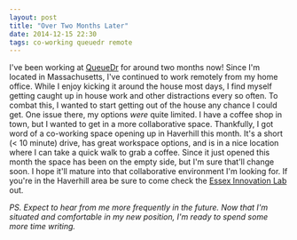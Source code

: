 ```yaml
---
layout: post
title: "Over Two Months Later"
date: 2014-12-15 22:30
tags: co-working queuedr remote
---
```

I've been working at [QueueDr](http://queuedr.com) for around two months now! Since I'm located in Massachusetts, I've continued
to work remotely from my home office. While I enjoy kicking it around the house most days, I find myself getting caught up in
house work and other distractions every so often. To combat this, I wanted to start getting out of the house any chance I could
get. One issue there, my options _were_ quite limited. I have a coffee shop in town, but I wanted to get in a more collaborative
space. Thankfully, I got word of a co-working space opening up in Haverhill this month. It's 
a short (< 10 minute) drive, has great workspace options, and is in a nice location where I can take a quick walk to grab a coffee.
Since it just opened this month the space has been on the empty side, but I'm sure that'll change soon. I hope it'll mature into
that collaborative environment I'm looking for. If you're in the Haverhill area be sure to come check the 
[Essex Innovation Lab](http://www.haverhillcoworking.com/) out.

_PS. Expect to hear from me more frequently in the future. Now that I'm situated and comfortable in my new position, I'm ready to 
spend some more time writing._
